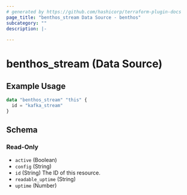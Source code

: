 ```yaml
---
# generated by https://github.com/hashicorp/terraform-plugin-docs
page_title: "benthos_stream Data Source - benthos"
subcategory: ""
description: |-
  
---
```


# benthos_stream (Data Source)



## Example Usage

```terraform
data "benthos_stream" "this" {
  id = "kafka_stream"
}
```

<!-- schema generated by tfplugindocs -->
## Schema

### Read-Only

- `active` (Boolean)
- `config` (String)
- `id` (String) The ID of this resource.
- `readable_uptime` (String)
- `uptime` (Number)
